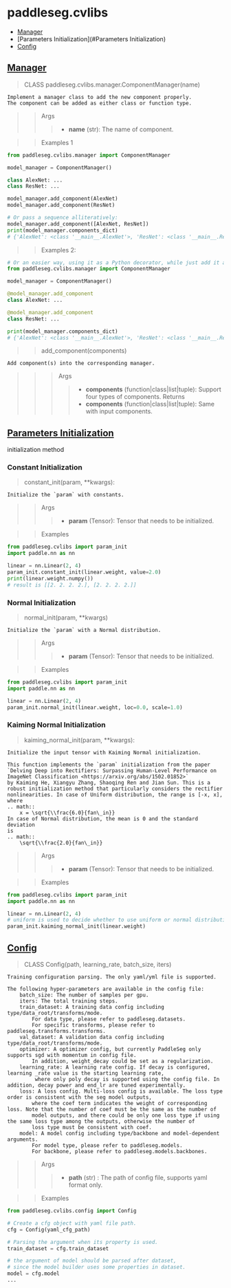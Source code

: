 # paddleseg.cvlibs

- [Manager](#Manager)
- [Parameters Initialization](#Parameters Initialization)
- [Config](#Config)


## [Manager](../../paddleseg/cvlibs/manager.py)
> CLASS paddleseg.cvlibs.manager.ComponentManager(name)

    Implement a manager class to add the new component properly.
    The component can be added as either class or function type.

> > Args
> > > - **name** (str): The name of component.

> > Examples 1

```python
from paddleseg.cvlibs.manager import ComponentManager

model_manager = ComponentManager()

class AlexNet: ...
class ResNet: ...

model_manager.add_component(AlexNet)
model_manager.add_component(ResNet)

# Or pass a sequence alliteratively:
model_manager.add_component([AlexNet, ResNet])
print(model_manager.components_dict)
# {'AlexNet': <class '__main__.AlexNet'>, 'ResNet': <class '__main__.ResNet'>}
```

> > Examples 2:

```python
# Or an easier way, using it as a Python decorator, while just add it above the class declaration.
from paddleseg.cvlibs.manager import ComponentManager

model_manager = ComponentManager()

@model_manager.add_component
class AlexNet: ...

@model_manager.add_component
class ResNet: ...

print(model_manager.components_dict)
# {'AlexNet': <class '__main__.AlexNet'>, 'ResNet': <class '__main__.ResNet'>}
```

> > add_component(components)

    Add component(s) into the corresponding manager.

> > > Args
> > > > - **components** (function|class|list|tuple): Support four types of components.
> > Returns
> > > > - **components** (function|class|list|tuple): Same with input components.

## [Parameters Initialization](../../paddleseg/cvlibs/param_init.py)
initialization method

### Constant Initialization

> constant_init(param, **kwargs):

    Initialize the `param` with constants.

> > Args
> > > - **param** (Tensor): Tensor that needs to be initialized.

> > Examples

```python
from paddleseg.cvlibs import param_init
import paddle.nn as nn

linear = nn.Linear(2, 4)
param_init.constant_init(linear.weight, value=2.0)
print(linear.weight.numpy())
# result is [[2. 2. 2. 2.], [2. 2. 2. 2.]]
```

### Normal Initialization
> normal_init(param, **kwargs)

    Initialize the `param` with a Normal distribution.

> > Args
> > > - **param** (Tensor): Tensor that needs to be initialized.

> > Examples

```python
from paddleseg.cvlibs import param_init
import paddle.nn as nn

linear = nn.Linear(2, 4)
param_init.normal_init(linear.weight, loc=0.0, scale=1.0)
```

### Kaiming Normal Initialization
> kaiming_normal_init(param, **kwargs):

    Initialize the input tensor with Kaiming Normal initialization.

    This function implements the `param` initialization from the paper
    `Delving Deep into Rectifiers: Surpassing Human-Level Performance on
    ImageNet Classification <https://arxiv.org/abs/1502.01852>`
    by Kaiming He, Xiangyu Zhang, Shaoqing Ren and Jian Sun. This is a
    robust initialization method that particularly considers the rectifier
    nonlinearities. In case of Uniform distribution, the range is [-x, x], where
    .. math::
        x = \sqrt{\\frac{6.0}{fan\_in}}
    In case of Normal distribution, the mean is 0 and the standard deviation
    is
    .. math::
        \sqrt{\\frac{2.0}{fan\_in}}

> > Args
> > > - **param** (Tensor): Tensor that needs to be initialized.

> > Examples

```python
from paddleseg.cvlibs import param_init
import paddle.nn as nn

linear = nn.Linear(2, 4)
# uniform is used to decide whether to use uniform or normal distribution
param_init.kaiming_normal_init(linear.weight)
```

## [Config](../../paddleseg/cvlibs/config.py)
> CLASS Config(path, learning_rate, batch_size, iters)

    Training configuration parsing. The only yaml/yml file is supported.

    The following hyper-parameters are available in the config file:
        batch_size: The number of samples per gpu.
        iters: The total training steps.
        train_dataset: A training data config including type/data_root/transforms/mode.
            For data type, please refer to paddleseg.datasets.
            For specific transforms, please refer to paddleseg.transforms.transforms.
        val_dataset: A validation data config including type/data_root/transforms/mode.
        optimizer: A optimizer config, but currently PaddleSeg only supports sgd with momentum in config file.
            In addition, weight_decay could be set as a regularization.
        learning_rate: A learning rate config. If decay is configured, learning _rate value is the starting learning rate,
             where only poly decay is supported using the config file. In addition, decay power and end_lr are tuned experimentally.
        loss: A loss config. Multi-loss config is available. The loss type order is consistent with the seg model outputs,
            where the coef term indicates the weight of corresponding loss. Note that the number of coef must be the same as the number of
            model outputs, and there could be only one loss type if using the same loss type among the outputs, otherwise the number of
            loss type must be consistent with coef.
        model: A model config including type/backbone and model-dependent arguments.
            For model type, please refer to paddleseg.models.
            For backbone, please refer to paddleseg.models.backbones.

> > Args
> > > - **path** (str) : The path of config file, supports yaml format only.

> > Examples

```python
from paddleseg.cvlibs.config import Config

# Create a cfg object with yaml file path.
cfg = Config(yaml_cfg_path)

# Parsing the argument when its property is used.
train_dataset = cfg.train_dataset

# the argument of model should be parsed after dataset,
# since the model builder uses some properties in dataset.
model = cfg.model
...
```
